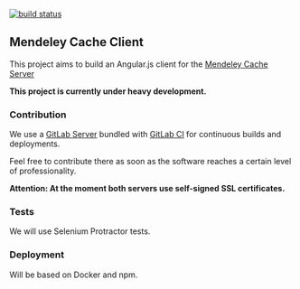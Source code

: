  [![build status](https://gitlab-ci.kohn.io/projects/16/status.png?ref=master)](https://gitlab-ci.kohn.io/projects/16?ref=master)

## Mendeley Cache Client
This project aims to build an Angular.js client for the [Mendeley Cache Server](https://github.com/ankoh/mendeley-cache-server)

**This project is currently under heavy development.**


### Contribution
We use a [GitLab Server](https://gitlab.kohn.io/ankoh/mendeley-cache-client) bundled with [GitLab CI](https://gitlab-ci.kohn.io/projects/16) for continuous builds and deployments.

Feel free to contribute there as soon as the software reaches a certain level of professionality.

**Attention: At the moment both servers use self-signed SSL certificates.**


### Tests
We will use Selenium Protractor tests.


### Deployment
Will be based on Docker and npm.